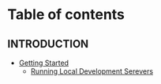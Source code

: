 # Table of contents

## INTRODUCTION

* [Getting Started](README.md)
  * [Running Local Development Serevers](introduction/readme/running-local-development-serevers.md)
